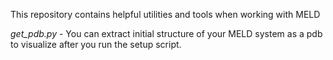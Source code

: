 This repository contains helpful utilities and tools when working with MELD

*get_pdb.py* - You can extract initial structure of your MELD system as a pdb to visualize after you run the setup script.
